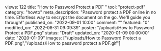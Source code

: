views: 122
title: "How to Password Protect a PDF "
tool: "protect-pdf"
category: "howto"
meta_description: "Password protect a PDF online in no time. Effortless way to encrypt the document on the go. We'll guide you through!"
published_on: "2022-09-01 10:00"
comment: ""
featured: "0"
modified_on: "2022-08-31 09:09:39"
poster: "\/uploads\/How to Password Protect a PDF.png"
status: "Draft"
updated_on: "2020-01-09 00:00:00"
date: "2020-01-09"
images: ["\/uploads\/How to Password Protect a PDF.png","\/uploads\/How to password protect a PDF.gif"]